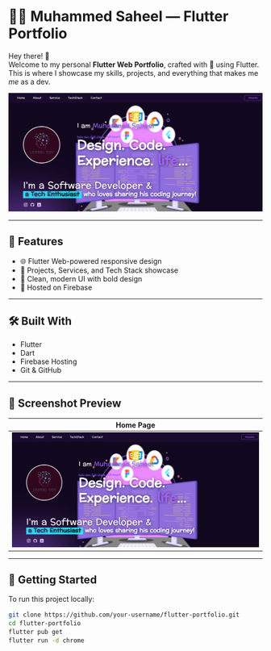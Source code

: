 # 👨‍💻 Muhammed Saheel — Flutter Portfolio

Hey there! 👋  
Welcome to my personal **Flutter Web Portfolio**, crafted with 💙 using Flutter.  
This is where I showcase my skills, projects, and everything that makes me *me* as a dev.

![Portfolio Preview](screenshots/portsnshot.png)

---

## 🚀 Features

- 🌐 Flutter Web-powered responsive design
- 💼 Projects, Services, and Tech Stack showcase
- 🎨 Clean, modern UI with bold design
- 🔗 Hosted on Firebase

---

## 🛠️ Built With

- Flutter
- Dart
- Firebase Hosting
- Git & GitHub

---

## 📸 Screenshot Preview

| Home Page |
|-----------|
| ![Home](screenshots/portsnshot.png) |

---

## 🧪 Getting Started

To run this project locally:

```bash
git clone https://github.com/your-username/flutter-portfolio.git
cd flutter-portfolio
flutter pub get
flutter run -d chrome


